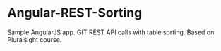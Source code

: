 Angular-REST-Sorting
====================

Sample AngularJS app.  GIT REST API calls with table sorting.  Based on Pluralsight course.
